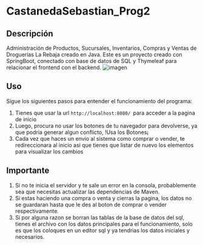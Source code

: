 # CastanedaSebastian_Prog2

## Descripción

Administración de Productos, Sucursales, Inventarios, Compras y Ventas de Droguerías La Rebaja creado en Java.
Este es un proyecto creado con SpringBoot, conectado con base de datos de SQL y Thymeleaf para relacionar el frontend con el backend.
![imagen]([https://ejemplo.com/ruta/a/la/imagen.png](https://www.google.com/url?sa=i&url=https%3A%2F%2Flogos-world.net%2Fjava-logo%2F&psig=AOvVaw0xn-HdHoP7zf0gnBwWC1IE&ust=1686187761322000&source=images&cd=vfe&ved=0CBEQjRxqFwoTCNDg_4aBsP8CFQAAAAAdAAAAABAD))

## Uso

Sigue los siguientes pasos para entender el funcionamiento del programa:

1. Tienes que usar la url ```http://localhost:8080/ ```para acceder a la pagina de inicio
3. Luego, procura no usar los botones de tu navegador para devolverse, ya que podria generar algun conflicto, !Usa los Botones¡
4. Cada vez que haces un envio al sistema como comprar o vender, te redireccionara al inicio asi que tienes que listar de nuevo los elementos para visualizar los cambios

## Importante
1. Si no te inicia el servidor y te sale un error en la consola, probablemente sea que necesitas actualizar las dependencias de Maven.
2. Si estas haciendo una compra o venta y cierras la pagina, los datos no se guardaran hasta que le des al boton de comprar o vender respectivamente.
3. Si por alguna razon se borran las tablas de la base de datos del sql, tienes el archivo con los datos principales para el funcionamiento, solo es que los coloques en un editor sql y ya tendrias los datos iniciales y necesarios.


